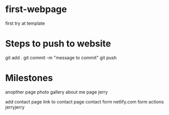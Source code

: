 # first-webpage
first try at template


# Steps to push to website
git add .
git commit -m "message to commit"
git push

# Milestones
anopther page
photo gallery
about me page
jerry

add contact page
link to contact page
contact form
netlify.com form actions
jerryjerry